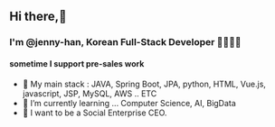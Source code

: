## Hi there,🐾

### I'm  @jenny-han, Korean Full-Stack Developer 👩‍💻👩‍💻
#### sometime I support pre-sales work

- 👀 My main stack : JAVA, Spring Boot, JPA, python, HTML, Vue.js, javascript, JSP, MySQL, AWS .. ETC
- 🌱 I’m currently learning ... Computer Science, AI, BigData
- 💞️ I want to be a Social Enterprise CEO.
